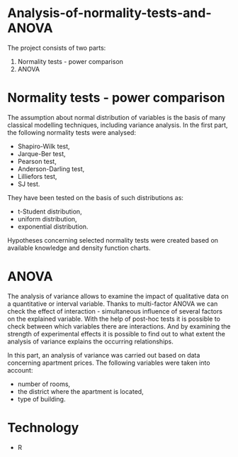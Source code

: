 # Analysis-of-normality-tests-and-ANOVA

The project consists of two parts:
1. Normality tests - power comparison
2. ANOVA

# Normality tests - power comparison
The assumption about normal distribution of variables is the basis of many classical modelling techniques, including variance analysis. 
In the first part, the following normality tests were analysed:
- Shapiro-Wilk test,
- Jarque-Ber test,
- Pearson test,
- Anderson-Darling test,
- Lilliefors test,
- SJ test.

They have been tested on the basis of such distributions as:
- t-Student distribution,
- uniform distribution,
- exponential distribution.

Hypotheses concerning selected normality tests were created based on available knowledge and density function charts.

# ANOVA
The analysis of variance allows to examine the impact of qualitative data on a quantitative or interval variable. Thanks to multi-factor ANOVA we can check the effect of interaction - simultaneous influence of several factors on the explained variable. With the help of post-hoc tests it is possible to check between which variables there are interactions. And by examining the strength of experimental effects it is possible to find out to what extent the analysis of variance explains the occurring relationships. 

In this part, an analysis of variance was carried out based on data concerning apartment prices. The following variables were taken into account:
- number of rooms,
- the district where the apartment is located,
- type of building.


# Technology
- R
